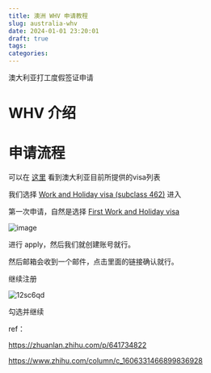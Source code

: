 ```yaml
---
title: 澳洲 WHV 申请教程
slug: australia-whv
date: 2024-01-01 23:20:01
draft: true
tags:
categories:
---
```


澳大利亚打工度假签证申请

# WHV 介绍

# 申请流程

可以在 [这里](https://immi.homeaffairs.gov.au/visas/getting-a-visa/visa-listing) 看到澳大利亚目前所提供的visa列表

我们选择 [Work and Holiday visa (subclass 462)](https://immi.homeaffairs.gov.au/visas/getting-a-visa/visa-listing/work-holiday-462) 进入

第一次申请，自然是选择   [First Work and Holiday visa](https://immi.homeaffairs.gov.au/visas/getting-a-visa/visa-listing/work-holiday-462/first-work-holiday-462)  

![image](https://i2.100024.xyz/2024/01/01/12i6h41.webp)

进行 apply，然后我们就创建账号就行。

然后邮箱会收到一个邮件，点击里面的链接确认就行。

继续注册

![12sc6qd](https://i2.100024.xyz/2024/01/01/12sv2j4.webp)

勾选并继续

ref：

https://zhuanlan.zhihu.com/p/641734822

https://www.zhihu.com/column/c_1606331466899836928
